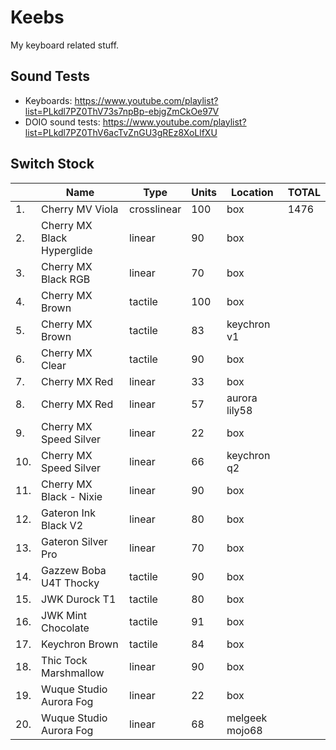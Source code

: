 # Keebs

My keyboard related stuff.

## Sound Tests

* Keyboards: https://www.youtube.com/playlist?list=PLkdl7PZ0ThV73s7npBp-ebjgZmCkOe97V
* DOIO sound tests: https://www.youtube.com/playlist?list=PLkdl7PZ0ThV6acTvZnGU3gREz8XoLlfXU


## Switch Stock

| |Name                                 |Type       |Units|Location    |TOTAL|
|---|-------------------------------------|-----------|-----|------------|-----|
|1. |Cherry MV Viola                     |crosslinear|100  |box         |1476|
|2. |Cherry MX Black Hyperglide          |linear     |90   |box         |     |
|3. |Cherry MX Black RGB                 |linear     |70   |box         |     |
|4. |Cherry MX Brown                     |tactile    |100  |box         |     |
|5. |Cherry MX Brown                     |tactile    |83   |keychron v1 |     |
|6. |Cherry MX Clear                     |tactile    |90   |box         |     |
|7. |Cherry MX Red                       |linear     |33   |box         |     |
|8. |Cherry MX Red                       |linear     |57   |aurora lily58|     |
|9. |Cherry MX Speed Silver              |linear     |22   |box         |     |
|10. |Cherry MX Speed Silver              |linear     |66   |keychron q2 |     |
|11. |Cherry MX Black - Nixie            |linear     |90   |box         |     |
|12. |Gateron Ink Black V2                |linear     |80   |box         |     |
|13. |Gateron Silver Pro                  |linear     |70   |box         |     |
|14. |Gazzew Boba U4T Thocky              |tactile    |90   |box         |     |
|15. |JWK Durock T1                       |tactile    |80   |box         |     |
|16. |JWK Mint Chocolate                  |tactile    |91   |box         |     |
|17. |Keychron Brown                      |tactile    |84   |box         |     |
|18. |Thic Tock Marshmallow               |linear     |90   |box         |     |
|19. |Wuque Studio Aurora Fog             |linear     |22   |box         |     |
|20. |Wuque Studio Aurora Fog             |linear     |68   |melgeek mojo68|     |
